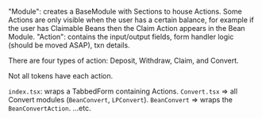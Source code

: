 "Module": creates a BaseModule with Sections to house Actions. Some Actions are only visible when the user has a certain balance, for example if the user has Claimable Beans then the Claim Action appears in the Bean Module.
"Action": contains the input/output fields, form handler logic (should be moved ASAP), txn details.

There are four types of action: Deposit, Withdraw, Claim, and Convert.

Not all tokens have each action.

`index.tsx`: wraps a TabbedForm containing Actions.
`Convert.tsx` => all Convert modules (`BeanConvert`, `LPConvert`).
`BeanConvert` => wraps the `BeanConvertAction`.
...etc.